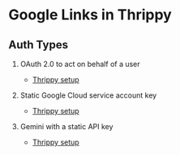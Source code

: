 # Google Links in Thrippy

## Auth Types

1. OAuth 2.0 to act on behalf of a user

   - [Thrippy setup](./setup-google-user-oauth.md)

2. Static Google Cloud service account key

   - [Thrippy setup](./setup-google-service-account.md)

3. Gemini with a static API key

   - [Thrippy setup](./setup-gemini.md)
